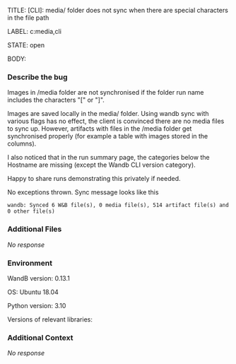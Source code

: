 TITLE:
[CLI]: media/ folder does not sync when there are special characters in the file path

LABEL:
c:media,cli

STATE:
open

BODY:
### Describe the bug

<!--- Description of the issue below  -->

Images in /media folder are not synchronised if the folder run name includes the characters "[" or "]".

Images are saved locally in the media/ folder. Using wandb sync with various flags has no effect, the client is convinced there are no media files to sync up. However, artifacts with files in the /media folder get synchronised properly (for example a table with images stored in the columns).

I also noticed that in the run summary page, the categories below the Hostname are missing (except the Wandb CLI version category).

Happy to share runs demonstrating this privately if needed.

<!--- A minimal code snippet between the quotes below  -->

<!--- A full traceback of the exception in the quotes below -->
No exceptions thrown. Sync message looks like this
```shell
wandb: Synced 6 W&B file(s), 0 media file(s), 514 artifact file(s) and 0 other file(s)
```


### Additional Files

_No response_

### Environment

WandB version: 0.13.1

OS: Ubuntu 18.04

Python version: 3.10

Versions of relevant libraries:


### Additional Context

_No response_

